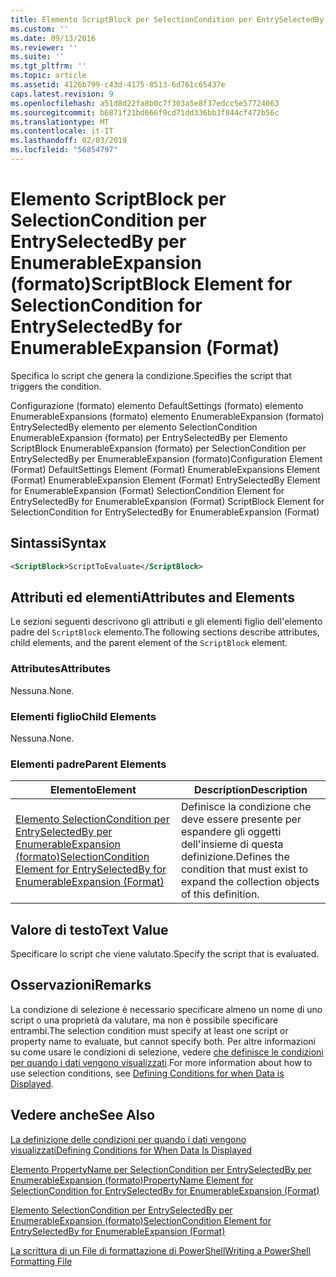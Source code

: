 ```yaml
---
title: Elemento ScriptBlock per SelectionCondition per EntrySelectedBy per EnumerableExpansion (formato) | Microsoft Docs
ms.custom: ''
ms.date: 09/13/2016
ms.reviewer: ''
ms.suite: ''
ms.tgt_pltfrm: ''
ms.topic: article
ms.assetid: 4126b799-c43d-4175-8513-6d761c65437e
caps.latest.revision: 9
ms.openlocfilehash: a51d8d22fa8b0c7f303a5e8f37edcc5e57724063
ms.sourcegitcommit: b6871f21bd666f9cd71dd336bb3f844cf472b56c
ms.translationtype: MT
ms.contentlocale: it-IT
ms.lasthandoff: 02/03/2019
ms.locfileid: "56854797"
---
```

# <a name="scriptblock-element-for-selectioncondition-for-entryselectedby-for-enumerableexpansion-format"></a><span data-ttu-id="ea41d-102">Elemento ScriptBlock per SelectionCondition per EntrySelectedBy per EnumerableExpansion (formato)</span><span class="sxs-lookup"><span data-stu-id="ea41d-102">ScriptBlock Element for SelectionCondition for EntrySelectedBy for EnumerableExpansion (Format)</span></span>

<span data-ttu-id="ea41d-103">Specifica lo script che genera la condizione.</span><span class="sxs-lookup"><span data-stu-id="ea41d-103">Specifies the script that triggers the condition.</span></span>

<span data-ttu-id="ea41d-104">Configurazione (formato) elemento DefaultSettings (formato) elemento EnumerableExpansions (formato) elemento EnumerableExpansion (formato) EntrySelectedBy elemento per elemento SelectionCondition EnumerableExpansion (formato) per EntrySelectedBy per Elemento ScriptBlock EnumerableExpansion (formato) per SelectionCondition per EntrySelectedBy per EnumerableExpansion (formato)</span><span class="sxs-lookup"><span data-stu-id="ea41d-104">Configuration Element (Format) DefaultSettings Element (Format) EnumerableExpansions Element (Format) EnumerableExpansion Element (Format) EntrySelectedBy Element for EnumerableExpansion (Format) SelectionCondition Element for EntrySelectedBy for EnumerableExpansion (Format) ScriptBlock Element for SelectionCondition for EntrySelectedBy for EnumerableExpansion (Format)</span></span>

## <a name="syntax"></a><span data-ttu-id="ea41d-105">Sintassi</span><span class="sxs-lookup"><span data-stu-id="ea41d-105">Syntax</span></span>

```xml
<ScriptBlock>ScriptToEvaluate</ScriptBlock>
```

## <a name="attributes-and-elements"></a><span data-ttu-id="ea41d-106">Attributi ed elementi</span><span class="sxs-lookup"><span data-stu-id="ea41d-106">Attributes and Elements</span></span>

<span data-ttu-id="ea41d-107">Le sezioni seguenti descrivono gli attributi e gli elementi figlio dell'elemento padre del `ScriptBlock` elemento.</span><span class="sxs-lookup"><span data-stu-id="ea41d-107">The following sections describe attributes, child elements, and the parent element of the `ScriptBlock` element.</span></span>

### <a name="attributes"></a><span data-ttu-id="ea41d-108">Attributes</span><span class="sxs-lookup"><span data-stu-id="ea41d-108">Attributes</span></span>

<span data-ttu-id="ea41d-109">Nessuna.</span><span class="sxs-lookup"><span data-stu-id="ea41d-109">None.</span></span>

### <a name="child-elements"></a><span data-ttu-id="ea41d-110">Elementi figlio</span><span class="sxs-lookup"><span data-stu-id="ea41d-110">Child Elements</span></span>

<span data-ttu-id="ea41d-111">Nessuna.</span><span class="sxs-lookup"><span data-stu-id="ea41d-111">None.</span></span>

### <a name="parent-elements"></a><span data-ttu-id="ea41d-112">Elementi padre</span><span class="sxs-lookup"><span data-stu-id="ea41d-112">Parent Elements</span></span>

|<span data-ttu-id="ea41d-113">Elemento</span><span class="sxs-lookup"><span data-stu-id="ea41d-113">Element</span></span>|<span data-ttu-id="ea41d-114">Description</span><span class="sxs-lookup"><span data-stu-id="ea41d-114">Description</span></span>|
|-------------|-----------------|
|[<span data-ttu-id="ea41d-115">Elemento SelectionCondition per EntrySelectedBy per EnumerableExpansion (formato)</span><span class="sxs-lookup"><span data-stu-id="ea41d-115">SelectionCondition Element for EntrySelectedBy for EnumerableExpansion (Format)</span></span>](./selectioncondition-element-for-entryselectedby-for-enumerableexpansion-format.md)|<span data-ttu-id="ea41d-116">Definisce la condizione che deve essere presente per espandere gli oggetti dell'insieme di questa definizione.</span><span class="sxs-lookup"><span data-stu-id="ea41d-116">Defines the condition that must exist to expand the collection objects of this definition.</span></span>|

## <a name="text-value"></a><span data-ttu-id="ea41d-117">Valore di testo</span><span class="sxs-lookup"><span data-stu-id="ea41d-117">Text Value</span></span>

<span data-ttu-id="ea41d-118">Specificare lo script che viene valutato.</span><span class="sxs-lookup"><span data-stu-id="ea41d-118">Specify the script that is evaluated.</span></span>

## <a name="remarks"></a><span data-ttu-id="ea41d-119">Osservazioni</span><span class="sxs-lookup"><span data-stu-id="ea41d-119">Remarks</span></span>

<span data-ttu-id="ea41d-120">La condizione di selezione è necessario specificare almeno un nome di uno script o una proprietà da valutare, ma non è possibile specificare entrambi.</span><span class="sxs-lookup"><span data-stu-id="ea41d-120">The selection condition must specify at least one script or property name to evaluate, but cannot specify both.</span></span> <span data-ttu-id="ea41d-121">Per altre informazioni su come usare le condizioni di selezione, vedere [che definisce le condizioni per quando i dati vengono visualizzati](./defining-conditions-for-displaying-data.md).</span><span class="sxs-lookup"><span data-stu-id="ea41d-121">For more information about how to use selection conditions, see [Defining Conditions for when Data is Displayed](./defining-conditions-for-displaying-data.md).</span></span>

## <a name="see-also"></a><span data-ttu-id="ea41d-122">Vedere anche</span><span class="sxs-lookup"><span data-stu-id="ea41d-122">See Also</span></span>

[<span data-ttu-id="ea41d-123">La definizione delle condizioni per quando i dati vengono visualizzati</span><span class="sxs-lookup"><span data-stu-id="ea41d-123">Defining Conditions for When Data Is Displayed</span></span>](./defining-conditions-for-displaying-data.md)

[<span data-ttu-id="ea41d-124">Elemento PropertyName per SelectionCondition per EntrySelectedBy per EnumerableExpansion (formato)</span><span class="sxs-lookup"><span data-stu-id="ea41d-124">PropertyName Element for SelectionCondition for EntrySelectedBy for EnumerableExpansion (Format)</span></span>](./propertyname-element-for-selectioncondition-for-entryselectedby-for-enumerableexpansion-format.md)

[<span data-ttu-id="ea41d-125">Elemento SelectionCondition per EntrySelectedBy per EnumerableExpansion (formato)</span><span class="sxs-lookup"><span data-stu-id="ea41d-125">SelectionCondition Element for EntrySelectedBy for EnumerableExpansion (Format)</span></span>](./selectioncondition-element-for-entryselectedby-for-enumerableexpansion-format.md)

[<span data-ttu-id="ea41d-126">La scrittura di un File di formattazione di PowerShell</span><span class="sxs-lookup"><span data-stu-id="ea41d-126">Writing a PowerShell Formatting File</span></span>](./writing-a-powershell-formatting-file.md)

